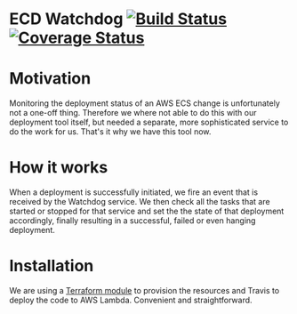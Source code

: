 # ECD Watchdog [![Build Status](https://travis-ci.org/trademachines/ecd-watchdog.svg?branch=master)](https://travis-ci.org/trademachines/ecd-watchdog) [![Coverage Status](https://coveralls.io/repos/github/trademachines/ecd-watchdog/badge.svg?branch=master)](https://coveralls.io/github/trademachines/ecd-watchdog?branch=master)

# Motivation
Monitoring the deployment status of an AWS ECS change is unfortunately not a one-off thing. Therefore
we where not able to do this with our deployment tool itself, but needed a separate, more sophisticated
service to do the work for us. That's it why we have this tool now. 

# How it works
When a deployment is successfully initiated, we fire an event that is received by the Watchdog service.
We then check all the tasks that are started or stopped for that service and set the the state of
that deployment accordingly, finally resulting in a successful, failed or even hanging deployment. 

# Installation
We are using a [Terraform module](/trademachines/tf-ecd) to provision the resources and Travis to deploy
the code to AWS Lambda. Convenient and straightforward.
